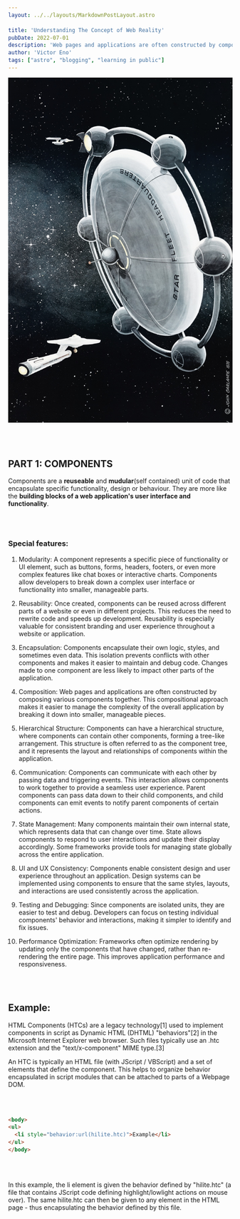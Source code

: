 ```yaml
---
layout: ../../layouts/MarkdownPostLayout.astro

title: 'Understanding The Concept of Web Reality'
pubDate: 2022-07-01
description: 'Web pages and applications are often constructed by composing various components together. Components can communicate with each other by passing data and triggering events.'
author: 'Victor Eno'
tags: ["astro", "blogging", "learning in public"]
---
```

![img](../../assets/explorer.jpg)

<br></br>

## PART 1: COMPONENTS
Components are a **reuseable** and **mudular**(self contained) unit of code that encapsulate specific functionality, design or behaviour. They are more like the **building blocks of a web application's user interface and functionality**.

<br></br>

### Special features:
1. Modularity:
A component represents a specific piece of functionality or UI element, such as buttons, forms, headers, footers, or even more complex features like chat boxes or interactive charts. Components allow developers to break down a complex user interface or functionality into smaller, manageable parts.
2. Reusability:
Once created, components can be reused across different parts of a website or even in different projects. This reduces the need to rewrite code and speeds up development. Reusability is especially valuable for consistent branding and user experience throughout a website or application.
3. Encapsulation:
Components encapsulate their own logic, styles, and sometimes even data. This isolation prevents conflicts with other components and makes it easier to maintain and debug code. Changes made to one component are less likely to impact other parts of the application.
4. Composition:
Web pages and applications are often constructed by composing various components together. This compositional approach makes it easier to manage the complexity of the overall application by breaking it down into smaller, manageable pieces.
5. Hierarchical Structure:
Components can have a hierarchical structure, where components can contain other components, forming a tree-like arrangement. This structure is often referred to as the component tree, and it represents the layout and relationships of components within the application.
6. Communication:
Components can communicate with each other by passing data and triggering events. This interaction allows components to work together to provide a seamless user experience. Parent components can pass data down to their child components, and child components can emit events to notify parent components of certain actions.
7. State Management:
Many components maintain their own internal state, which represents data that can change over time. State allows components to respond to user interactions and update their display accordingly. Some frameworks provide tools for managing state globally across the entire application.
8. UI and UX Consistency:
Components enable consistent design and user experience throughout an application. Design systems can be implemented using components to ensure that the same styles, layouts, and interactions are used consistently across the application.
9. Testing and Debugging:
Since components are isolated units, they are easier to test and debug. Developers can focus on testing individual components' behavior and interactions, making it simpler to identify and fix issues.

10. Performance Optimization:
Frameworks often optimize rendering by updating only the components that have changed, rather than re-rendering the entire page. This improves application performance and responsiveness.

<br></br>

## Example:
HTML Components (HTCs) are a legacy technology[1] used to implement components in script as Dynamic HTML (DHTML) "behaviors"[2] in the Microsoft Internet Explorer web browser. Such files typically use an .htc extension and the "text/x-component" MIME type.[3]

An HTC is typically an HTML file (with JScript / VBScript) and a set of elements that define the component. This helps to organize behavior encapsulated in script modules that can be attached to parts of a Webpage DOM.

<br></br>

```html
<body>
<ul>
  <li style="behavior:url(hilite.htc)">Example</li>
</ul>
</body>
```
<br></br>

In this example, the li element is given the behavior defined by "hilite.htc" (a file that contains JScript code defining highlight/lowlight actions on mouse over). The same hilite.htc can then be given to any element in the HTML page - thus encapsulating the behavior defined by this file.
